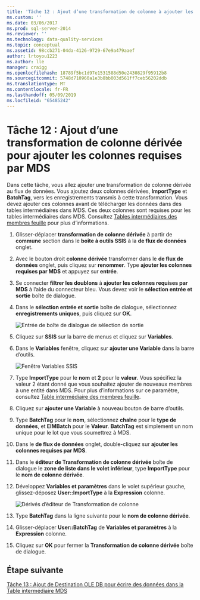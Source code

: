 ```yaml
---
title: 'Tâche 12 : Ajout d’une transformation de colonne à ajouter les colonnes requises par MDS dérivée | Microsoft Docs'
ms.custom: ''
ms.date: 03/06/2017
ms.prod: sql-server-2014
ms.reviewer: ''
ms.technology: data-quality-services
ms.topic: conceptual
ms.assetid: 98ccb271-04da-4126-9729-67e9a479aaef
author: lrtoyou1223
ms.author: lle
manager: craigg
ms.openlocfilehash: 18789f5bc1d97e1531588d50e2430829f95912b8
ms.sourcegitcommit: 5748d710960a1e3b8bb003d561ff7ceb56202ddb
ms.translationtype: MT
ms.contentlocale: fr-FR
ms.lasthandoff: 05/09/2019
ms.locfileid: "65485242"
---
```

# <a name="task-12-adding-derived-column-transform-to-add-columns-required-by-mds"></a>Tâche 12 : Ajout d’une transformation de colonne dérivée pour ajouter les colonnes requises par MDS
  Dans cette tâche, vous allez ajouter une transformation de colonne dérivée au flux de données. Vous ajoutez deux colonnes dérivées, **ImportType** et **BatchTag**, vers les enregistrements transmis à cette transformation. Vous devez ajouter ces colonnes avant de télécharger les données dans des tables intermédiaires dans MDS. Ces deux colonnes sont requises pour les tables intermédiaires dans MDS. Consultez [Tables intermédiaires des membres feuille](../master-data-services/leaf-member-staging-table-master-data-services.md) pour plus d’informations.  
  
1.  Glisser-déplacer **transformation de colonne dérivée** à partir de **commune** section dans le **boîte à outils SSIS** à la **de flux de données** onglet.  
  
2.  Avec le bouton droit **colonne dérivée** transformer dans le **de flux de données** onglet, puis cliquez sur **renommer**. Type **ajouter les colonnes requises par MDS** et appuyez sur **entrée**.  
  
3.  Se connecter **filtrer les doublons** à **ajouter les colonnes requises par MDS** à l’aide du connecteur bleu. Vous devez voir le **sélection entrée et sortie** boîte de dialogue.  
  
4.  Dans le **sélection entrée et sortie** boîte de dialogue, sélectionnez **enregistrements uniques**, puis cliquez sur **OK**.  
  
     ![Entrée de boîte de dialogue de sélection de sortie](../../2014/tutorials/media/et-addingdcttoaddcolumnsrequiredbymds-01.jpg "d’entrée de boîte de dialogue de sélection de sortie")  
  
5.  Cliquez sur **SSIS** sur la barre de menus et cliquez sur **Variables**.  
  
6.  Dans le **Variables** fenêtre, cliquez sur **ajouter une Variable** dans la barre d’outils.  
  
     ![Fenêtre Variables SSIS](../../2014/tutorials/media/et-addingdcttoaddcolumnsrequiredbymds-02.jpg "fenêtre Variables SSIS.")  
  
7.  Type **ImportType** pour le **nom** et **2** pour le **valeur**. Vous spécifiez la valeur 2 étant donné que vous souhaitez ajouter de nouveaux membres à une entité dans MDS. Pour plus d’informations sur ce paramètre, consultez [Table intermédiaire des membres feuille](../master-data-services/leaf-member-staging-table-master-data-services.md).  
  
8.  Cliquez sur **ajouter une Variable** à nouveau bouton de barre d’outils.  
  
9. Type **BatchTag** pour le **nom**, sélectionnez **chaîne** pour le **type de données**, et **EIMBatch** pour le **Valeur**. **BatchTag** est simplement un nom unique pour le lot que vous soumettrez à MDS.  
  
10. Dans le **de flux de données** onglet, double-cliquez sur **ajouter les colonnes requises par MDS**.  
  
11. Dans le **éditeur de Transformation de colonne dérivée** boîte de dialogue le **zone de liste dans le volet inférieur**, type **ImportType** pour le **nom de colonne dérivée**.  
  
12. Développez **Variables et paramètres** dans le volet supérieur gauche, glissez-déposez **User::ImportType** à la **Expression** colonne.  
  
     ![Dérivés d’éditeur de Transformation de colonne](../../2014/tutorials/media/et-addingdcttoaddcolumnsrequiredbymds-03.jpg "dérivés d’éditeur de Transformation de colonne")  
  
13. Type **BatchTag** dans la ligne suivante pour le **nom de colonne dérivée**.  
  
14. Glisser-déplacer **User::BatchTag** de **Variables et paramètres** à la **Expression** colonne.  
  
15. Cliquez sur **OK** pour fermer la **Transformation de colonne dérivée** boîte de dialogue.  
  
## <a name="next-step"></a>Étape suivante  
 [Tâche 13 : Ajout de Destination OLE DB pour écrire des données dans la Table intermédiaire MDS](../../2014/tutorials/task-13-adding-ole-db-destination-to-write-data-to-mds-staging-table.md)  
  
  
